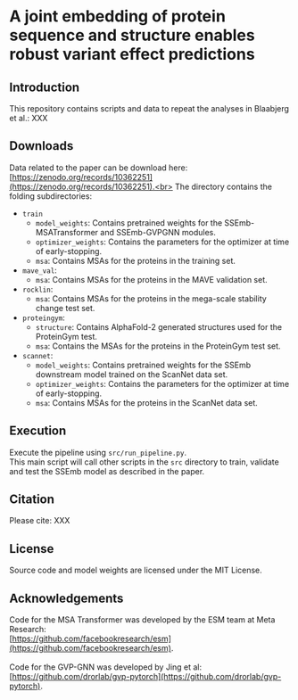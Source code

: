 # A joint embedding of protein sequence and structure enables robust variant effect predictions

## Introduction
This repository contains scripts and data to repeat the analyses in Blaabjerg et al.:
XXX

## Downloads 
Data related to the paper can be download here: [https://zenodo.org/records/10362251](https://zenodo.org/records/10362251).<br>
The directory contains the folding subdirectories:<br>
* `train`
    * `model_weights`: Contains pretrained weights for the SSEmb-MSATransformer and SSEmb-GVPGNN modules.
    * `optimizer_weights`: Contains the parameters for the optimizer at time of early-stopping.
    * `msa`: Contains MSAs for the proteins in the training set.
* `mave_val`:
    * `msa`: Contains MSAs for the proteins in the MAVE validation set.
* `rocklin`:
    * `msa`: Contains MSAs for the proteins in the mega-scale stability change test set.
* `proteingym`:
    * `structure`: Contains AlphaFold-2 generated structures used for the ProteinGym test.
    * `msa`: Contains the MSAs for the proteins in the ProteinGym test set.
* `scannet`:
    * `model_weights`: Contains pretrained weights for the SSEmb downstream model trained on the ScanNet data set.
    * `optimizer_weights`: Contains the parameters for the optimizer at time of early-stopping.
    * `msa`: Contains MSAs for the proteins in the ScanNet data set.

## Execution
Execute the pipeline using `src/run_pipeline.py`.<br>
This main script will call other scripts in the `src` directory to train, validate and test the SSEmb model as described in the paper.

## Citation
Please cite:
XXX

## License
Source code and model weights are licensed under the MIT License.

## Acknowledgements
Code for the MSA Transformer was developed by the ESM team at Meta Research:<br>
[https://github.com/facebookresearch/esm](https://github.com/facebookresearch/esm).
<br/><br/>
Code for the GVP-GNN was developed by Jing et al:<br>
[https://github.com/drorlab/gvp-pytorch](https://github.com/drorlab/gvp-pytorch).


